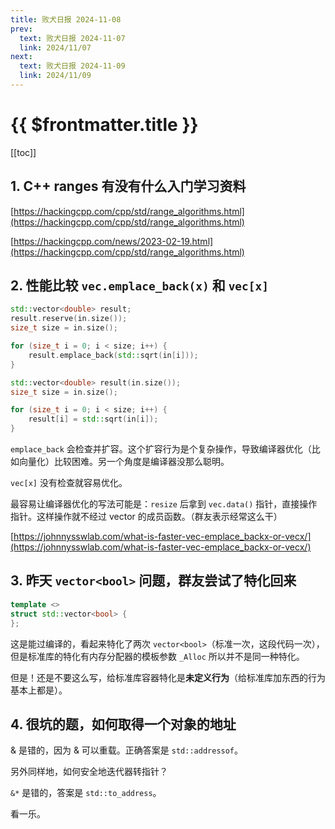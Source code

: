 ```yaml
---
title: 败犬日报 2024-11-08
prev:
  text: 败犬日报 2024-11-07
  link: 2024/11/07
next:
  text: 败犬日报 2024-11-09
  link: 2024/11/09
---
```


# {{ $frontmatter.title }}

[[toc]]

## 1. C++ ranges 有没有什么入门学习资料

[https://hackingcpp.com/cpp/std/range_algorithms.html](https://hackingcpp.com/cpp/std/range_algorithms.html)

[https://hackingcpp.com/news/2023-02-19.html](https://hackingcpp.com/cpp/std/range_algorithms.html)

## 2. 性能比较 `vec.emplace_back(x)` 和 `vec[x]`

```cpp
std::vector<double> result;
result.reserve(in.size());
size_t size = in.size();

for (size_t i = 0; i < size; i++) {
    result.emplace_back(std::sqrt(in[i]));
}
```

```cpp
std::vector<double> result(in.size());
size_t size = in.size();

for (size_t i = 0; i < size; i++) {
    result[i] = std::sqrt(in[i]);
}
```

`emplace_back` 会检查并扩容。这个扩容行为是个复杂操作，导致编译器优化（比如向量化）比较困难。另一个角度是编译器没那么聪明。

`vec[x]` 没有检查就容易优化。

最容易让编译器优化的写法可能是：`resize` 后拿到 `vec.data()` 指针，直接操作指针。这样操作就不经过 vector 的成员函数。（群友表示经常这么干）

[https://johnnysswlab.com/what-is-faster-vec-emplace_backx-or-vecx/](https://johnnysswlab.com/what-is-faster-vec-emplace_backx-or-vecx/)

## 3. 昨天 `vector<bool>` 问题，群友尝试了特化回来

```cpp
template <>
struct std::vector<bool> {
};
```

这是能过编译的，看起来特化了两次 `vector<bool>`（标准一次，这段代码一次），但是标准库的特化有内存分配器的模板参数 `_Alloc` 所以并不是同一种特化。

但是！还是不要这么写，给标准库容器特化是**未定义行为**（给标准库加东西的行为基本上都是）。

## 4. 很坑的题，如何取得一个对象的地址

& 是错的，因为 & 可以重载。正确答案是 `std::addressof`。

另外同样地，如何安全地迭代器转指针？

`&*` 是错的，答案是 `std::to_address`。

看一乐。
